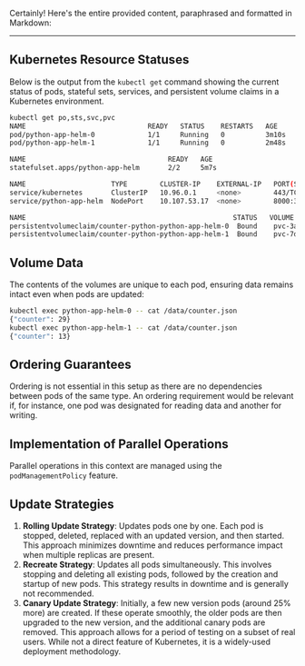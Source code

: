 Certainly! Here's the entire provided content, paraphrased and formatted in Markdown:

---

## Kubernetes Resource Statuses

Below is the output from the `kubectl get` command showing the current status of pods, stateful sets, services, and persistent volume claims in a Kubernetes environment.

```bash
kubectl get po,sts,svc,pvc
NAME                              READY   STATUS    RESTARTS   AGE
pod/python-app-helm-0             1/1     Running   0          3m10s
pod/python-app-helm-1             1/1     Running   0          2m48s

NAME                                   READY   AGE
statefulset.apps/python-app-helm       2/2     5m7s

NAME                     TYPE        CLUSTER-IP    EXTERNAL-IP   PORT(S)          AGE
service/kubernetes       ClusterIP   10.96.0.1     <none>        443/TCP          9d
service/python-app-helm  NodePort    10.107.53.17  <none>        8000:31876/TCP   5m7s

NAME                                                   STATUS   VOLUME                                     CAPACITY   ACCESS MODES   STORAGECLASS   AGE
persistentvolumeclaim/counter-python-python-app-helm-0  Bound    pvc-3a2576de-24f1-4e5c-9b37-45a4c7e8f3b1   10Mi       RWO            standard       16m
persistentvolumeclaim/counter-python-python-app-helm-1  Bound    pvc-7de329b2-68f4-4a90-bf76-2d67a8e5f4c3   10Mi       RWO            standard       15m
```

## Volume Data

The contents of the volumes are unique to each pod, ensuring data remains intact even when pods are updated:

```bash
kubectl exec python-app-helm-0 -- cat /data/counter.json
{"counter": 29}
kubectl exec python-app-helm-1 -- cat /data/counter.json
{"counter": 13}
```

## Ordering Guarantees

Ordering is not essential in this setup as there are no dependencies between pods of the same type. An ordering requirement would be relevant if, for instance, one pod was designated for reading data and another for writing.

## Implementation of Parallel Operations

Parallel operations in this context are managed using the `podManagementPolicy` feature.

## Update Strategies

1. **Rolling Update Strategy**: Updates pods one by one. Each pod is stopped, deleted, replaced with an updated version, and then started. This approach minimizes downtime and reduces performance impact when multiple replicas are present.
2. **Recreate Strategy**: Updates all pods simultaneously. This involves stopping and deleting all existing pods, followed by the creation and startup of new pods. This strategy results in downtime and is generally not recommended.
3. **Canary Update Strategy**: Initially, a few new version pods (around 25% more) are created. If these operate smoothly, the older pods are then upgraded to the new version, and the additional canary pods are removed. This approach allows for a period of testing on a subset of real users. While not a direct feature of Kubernetes, it is a widely-used deployment methodology.
